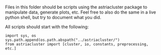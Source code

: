 Files in this folder should be scripts using the astriacluster package to manipulate data, generate plots, etc.
Feel free to also do the same in a live python shell, but try to document what you did.

All scripts should start with the following:

	import sys, os
	sys.path.append(os.path.abspath("../astriacluster/")
	from astriacluster import [cluster, io, constants, preprocessing, etc.]
